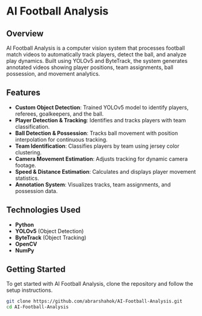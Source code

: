 # AI Football Analysis

## Overview

AI Football Analysis is a computer vision system that processes football match videos to automatically track players, detect the ball, and analyze play dynamics. Built using YOLOv5 and ByteTrack, the system generates annotated videos showing player positions, team assignments, ball possession, and movement analytics.

## Features

- **Custom Object Detection**: Trained YOLOv5 model to identify players, referees, goalkeepers, and the ball.
- **Player Detection & Tracking**: Identifies and tracks players with team classification.
- **Ball Detection & Possession**: Tracks ball movement with position interpolation for continuous tracking.
- **Team Identification**: Classifies players by team using jersey color clustering.
- **Camera Movement Estimation**: Adjusts tracking for dynamic camera footage.
- **Speed & Distance Estimation**: Calculates and displays player movement statistics.
- **Annotation System**: Visualizes tracks, team assignments, and possession data.

## Technologies Used

- **Python**
- **YOLOv5** (Object Detection)
- **ByteTrack** (Object Tracking)
- **OpenCV**
- **NumPy**

## Getting Started

To get started with AI Football Analysis, clone the repository and follow the setup instructions.

```sh
git clone https://github.com/abrarshahok/AI-Football-Analysis.git
cd AI-Football-Analysis
```
